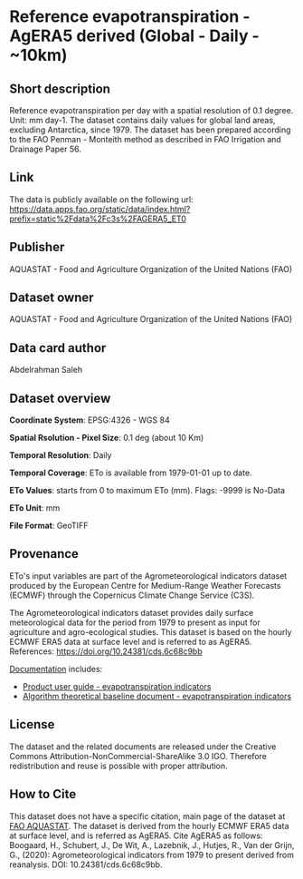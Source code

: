 # Reference evapotranspiration - AgERA5 derived (Global - Daily - ~10km)

## Short description
Reference evapotranspiration per day with a spatial resolution of 0.1 degree. Unit: mm day-1. The dataset contains daily values for global land areas, excluding Antarctica, since 1979. The dataset has been prepared according to the FAO Penman - Monteith method as described in FAO Irrigation and Drainage Paper 56.

## Link
The data is publicly available on the following url:
https://data.apps.fao.org/static/data/index.html?prefix=static%2Fdata%2Fc3s%2FAGERA5_ET0

## Publisher
AQUASTAT - Food and Agriculture Organization of the United Nations (FAO)

## Dataset owner
AQUASTAT - Food and Agriculture Organization of the United Nations (FAO)

## Data card author
Abdelrahman Saleh

## Dataset overview
**Coordinate System**: EPSG:4326 - WGS 84

**Spatial Rsolution - Pixel Size**: 0.1 deg (about 10 Km)

**Temporal Resolution**: Daily

**Temporal Coverage**: ETo is available from 1979-01-01 up to date.

**ETo Values**: starts from 0 to maximum ETo (mm). Flags: -9999 is No-Data

**ETo Unit**: mm

**File Format**: GeoTIFF

## Provenance

ETo's input variables are part of the Agrometeorological indicators dataset produced by the European Centre for Medium-Range Weather Forecasts (ECMWF) through the Copernicus Climate Change Service (C3S).

The Agrometeorological indicators dataset provides daily surface meteorological data for the period from 1979 to present as input for agriculture and agro-ecological studies. This dataset is based on the hourly ECMWF ERA5 data at surface level and is referred to as AgERA5. References: https://doi.org/10.24381/cds.6c68c9bb

[Documentation](https://cds.climate.copernicus.eu/cdsapp#!/dataset/sis-agroproductivity-indicators?tab=doc) includes:

- [Product user guide - evapotranspiration indicators](https://confluence.ecmwf.int/pages/viewpage.action?pageId=277352553)
- [Algorithm theoretical baseline document - evapotranspiration indicators](https://confluence.ecmwf.int/pages/viewpage.action?pageId=277352522)


## License
The dataset and the related documents are released under the Creative Commons Attribution-NonCommercial-ShareAlike 3.0 IGO. Therefore redistribution and reuse is possible with proper attribution.

## How to Cite
This dataset does not have a specific citation, main page of the dataset at [FAO AQUASTAT](https://data.apps.fao.org/catalog//iso/f22813e9-679e-4864-bd92-d48f5dfc436c). The dataset is derived from the hourly ECMWF ERA5 data at surface level, and is referred as AgERA5. Cite AgERA5 as follows: Boogaard, H., Schubert, J., De Wit, A., Lazebnik, J., Hutjes, R., Van der Grijn, G., (2020): Agrometeorological indicators from 1979 to present derived from reanalysis. DOI: 10.24381/cds.6c68c9bb.